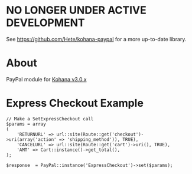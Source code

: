 # NO LONGER UNDER ACTIVE DEVELOPMENT

See https://github.com/Hete/kohana-paypal for a more up-to-date library.

# About

PayPal module for [Kohana v3.0.x](http://github.com/kohana/kohana)

# Express Checkout Example

	// Make a SetExpressCheckout call
	$params = array
	(
		'RETURNURL' => url::site(Route::get('checkout')->uri(array('action' => 'shipping_method')), TRUE),
		'CANCELURL' => url::site(Route::get('cart')->uri(), TRUE),
		'AMT' => Cart::instance()->get_total(),
	);
	
	$response  = PayPal::instance('ExpressCheckout')->set($params);

